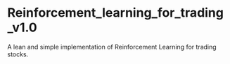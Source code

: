 # Reinforcement_learning_for_trading_v1.0
A lean and simple implementation of Reinforcement Learning for trading stocks.
